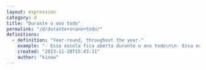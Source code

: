 ```yaml
---
layout: expression
category: d
title: "Durante o ano todo"
permalink: "/d/durante+o+ano+todo/"
definitions:
  - definition: "Year-round, throughout the year."
    example: "- Essa escola fica aberta durante o ano todo\n\n- Essa escola fica aberta o ano todo"
    created: "2013-11-28T15:43:31"
    author: "kinow"
---
```

